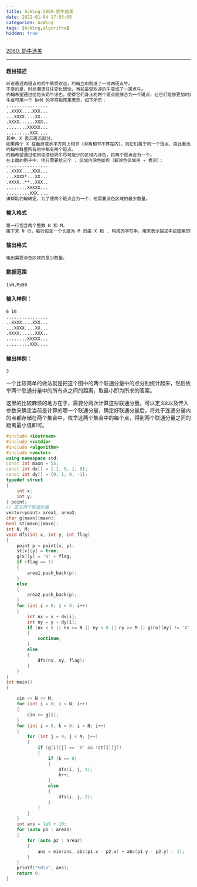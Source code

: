 ```yaml
---
title: AcWing-2060-奶牛选美
date: 2022-01-04 17:03:09
categories: AcWing
tags: [AcWing,algorithm]
hidden: true
---
```


[2060. 奶牛选美](https://www.acwing.com/problem/content/description/2062/)

<hr/>

#### 题目描述

```txt
听说最近两斑点的奶牛最受欢迎，约翰立即购进了一批两斑点牛。
不幸的是，时尚潮流往往变化很快，当前最受欢迎的牛变成了一斑点牛。
约翰希望通过给每头奶牛涂色，使得它们身上的两个斑点能够合为一个斑点，让它们能够更加时尚。
牛皮可用一个 N×M 的字符矩阵来表示，如下所示：
................
..XXXX....XXX...
...XXXX....XX...
.XXXX......XXX..
........XXXXX...
.........XXX....
其中，X 表示斑点部分。
如果两个 X 在垂直或水平方向上相邻（对角相邻不算在内），则它们属于同一个斑点，由此看出上图中恰好有两个斑点。
约翰牛群里所有的牛都有两个斑点。
约翰希望通过使用油漆给奶牛尽可能少的区域内涂色，将两个斑点合为一个。
在上面的例子中，他只需要给三个 . 区域内涂色即可（新涂色区域用 ∗ 表示）：
................
..XXXX....XXX...
...XXXX*...XX...
.XXXX..**..XXX..
........XXXXX...
.........XXX....
请帮助约翰确定，为了使两个斑点合为一个，他需要涂色区域的最少数量。
```

#### 输入格式

```txt
第一行包含两个整数 N 和 M。
接下来 N 行，每行包含一个长度为 M 的由 X 和 . 构成的字符串，用来表示描述牛皮图案的字符矩阵。
```

#### 输出格式

```txt
输出需要涂色区域的最少数量。
```

#### 数据范围

```txt
1≤N,M≤50
```

#### 输入样例：

```txt
6 16
................
..XXXX....XXX...
...XXXX....XX...
.XXXX......XXX..
........XXXXX...
.........XXX....
```

#### 输出样例：

```txt
3
```

一个比较简单的做法就是把这个图中的两个联通分量中的点分别统计起来，然后枚举两个联通分量中的所有点之间的距离，取最小即为所求的答案。

这里的比较麻烦的地方在于，需要分两次计算这些联通分量。可以定义$k$以及传入参数来确定当前是计算的哪一个联通分量，确定好联通分量后，将处于连通分量内的点都存储在两个集合中，枚举这两个集合中的每个点，得到两个联通分量之间的距离最小值即可。

```c++
#include <iostream>
#include <cstdio>
#include <algorithm>
#include <vector>
using namespace std;
const int maxn = 55;
const int dx[] = {-1, 0, 1, 0};
const int dy[] = {0, 1, 0, -1};
typedef struct
{
    int x;
    int y;
} point;
// 定义两个联通分量
vector<point> area1, area2;
char g[maxn][maxn];
bool st[maxn][maxn];
int N, M;
void dfs(int x, int y, int flag)
{
    point p = point{x, y};
    st[x][y] = true;
    g[x][y] = '0' + flag;
    if (flag == 1)
    {
        area1.push_back(p);
    }
    else
    {
        area2.push_back(p);
    }
    for (int i = 0; i < 4; i++)
    {
        int nx = x + dx[i];
        int ny = y + dy[i];
        if (nx < 0 || nx >= N || ny < 0 || ny >= M || g[nx][ny] != 'X' || st[nx][ny])
        {
            continue;
        }
        else
        {
            dfs(nx, ny, flag);
        }
    }
}
int main()
{

    cin >> N >> M;
    for (int i = 0; i < N; i++)
    {
        cin >> g[i];
    }
    for (int i = 0, k = 0; i < N; i++)
    {
        for (int j = 0; j < M; j++)
        {
            if (g[i][j] == 'X' && !st[i][j])
            {
                if (k == 0)
                {
                    dfs(i, j, 1);
                    k++;
                }
                else
                {
                    dfs(i, j, 2);
                }
            }
        }
    }
    int ans = 1e9 + 10;
    for (auto p1 : area1)
    {
        for (auto p2 : area2)
        {
            ans = min(ans, abs(p1.x - p2.x) + abs(p1.y - p2.y) - 1);
        }
    }
    printf("%d\n", ans);
    return 0;
}
```

